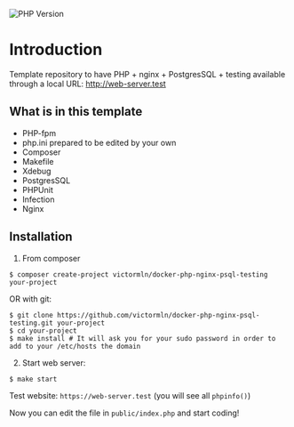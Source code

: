![PHP Version](https://img.shields.io/packagist/php-v/victormln/docker-php-nginx-psql-testing)

# Introduction

Template repository to have PHP + nginx + PostgresSQL + testing available through a local URL: http://web-server.test

## What is in this template

- PHP-fpm
- php.ini prepared to be edited by your own
- Composer
- Makefile
- Xdebug
- PostgresSQL
- PHPUnit
- Infection
- Nginx

## Installation

1. From composer

```shell
$ composer create-project victormln/docker-php-nginx-psql-testing your-project
```

OR with git:

```shell
$ git clone https://github.com/victormln/docker-php-nginx-psql-testing.git your-project
$ cd your-project
$ make install # It will ask you for your sudo password in order to add to your /etc/hosts the domain
```

2. Start web server:

```shell
$ make start
```

Test website: `https://web-server.test` (you will see all `phpinfo()`)

Now you can edit the file in `public/index.php` and start coding!
